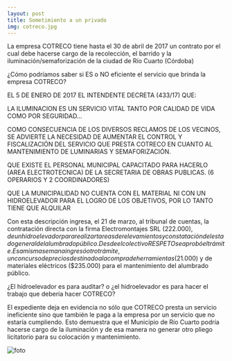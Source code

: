 ```yaml
---
layout: post
title: Sometimiento a un privado
img: cotreco.jpg
---
```


La empresa COTRECO tiene hasta el 30 de abril de 2017 un contrato por el cual debe hacerse cargo de la recolección, el barrido y la iluminación/semaforización de la ciudad de Río Cuarto (Córdoba)

¿Cómo podríamos saber si ES o NO eficiente el servicio que brinda la empresa COTRECO?

EL 5 DE ENERO DE 2017 EL INTENDENTE DECRETA (433/17) QUE:

LA ILUMINACION ES UN SERVICIO VITAL TANTO POR CALIDAD DE VIDA COMO POR SEGURIDAD…

COMO CONSECUENCIA DE LOS DIVERSOS RECLAMOS DE LOS VECINOS, SE ADVIERTE LA NECESIDAD DE AUMENTAR EL CONTROL Y FISCALIZACIÓN DEL SERVICIO QUE PRESTA COTRECO EN CUANTO AL MANTENIMIENTO DE LUMINARIAS Y SEMAFORIZACIÓN.

QUE EXISTE EL PERSONAL MUNICIPAL CAPACITADO PARA HACERLO (AREA ELECTROTECNICA) DE LA SECRETARIA DE OBRAS PUBLICAS. (6 OPERARIOS Y 2 COORDINADORES)

QUE LA MUNICIPALIDAD NO CUENTA CON EL MATERIAL NI CON UN HIDROELEVADOR PARA EL LOGRO DE LOS OBJETIVOS, POR LO TANTO TIENE QUE ALQUILAR

Con esta descripción ingresa, el 21 de marzo, al tribunal de cuentas, la contratación directa con la firma Electromontajes SRL ($222.000), de un hidroelevador para realizar tareas de relevamientos y constatación del estado general del alumbrado público. Desde el colectivo RESPETO se aprobó el trámite. Esa misma semana ingresó otro trámite, un concurso de precios destinado a la compra de herramientas ($21.000) y de materiales eléctricos ($235.000) para el mantenimiento del alumbrado público.

¿El hidroelevador es para auditar? o ¿el hidroelevador es para hacer el trabajo que debería hacer COTRECO?

El expediente deja en evidencia no sólo que COTRECO presta un servicio ineficiente sino que también le paga a la empresa por un servicio que no estaría cumpliendo. Esto demuestra que el Municipio de Río Cuarto podría hacerse cargo de la iluminación y de esa manera no generar otro pliego licitatorio para su colocación y mantenimiento.

![foto]({{site.baseurl}}/img/cotreco.jpg)
